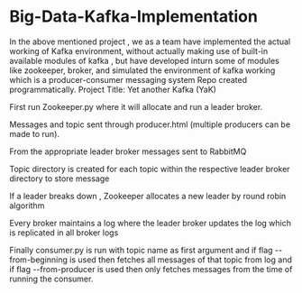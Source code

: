 # Big-Data-Kafka-Implementation

In the above mentioned project , we as a team have implemented the actual working of Kafka environment, without actually making use of built-in available modules of kafka , but have developed inturn some of modules like zookeeper, broker, and simulated the environment of kafka working which is a producer-consumer messaging system
Repo created programmatically. Project Title: Yet another Kafka (YaK)

First run Zookeeper.py where it will allocate and run a leader broker.

Messages and topic sent through producer.html (multiple producers can be made to run).

From the appropriate leader broker messages sent to RabbitMQ

Topic directory is created for each topic within the respective leader broker directory to store message

If a leader breaks down , Zookeeper allocates a new leader by round robin algorithm

Every broker maintains a log where the leader broker updates the log which is replicated in all broker logs

Finally consumer.py is run with topic name as first argument and if flag --from-beginning is used then fetches all messages of that topic from log and if flag --from-producer is used then only fetches messages from the time of running the consumer.
